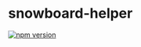 # snowboard-helper

[![npm version](https://badge.fury.io/js/snowboard-helper.svg)](https://www.npmjs.com/package/snowboard-helper)
